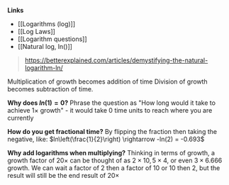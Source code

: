 **Links**
- [[Logarithms (log)]] 
- [[Log Laws]]
- [[Logarithm questions]]
- [[Natural log, ln()]] 

> https://betterexplained.com/articles/demystifying-the-natural-logarithm-ln/

Multiplication of growth becomes addition of time
Division of growth becomes subtraction of time.

**Why does $ln(1) = 0$?**
Phrase the question as "How long would it take to achieve 1$\times$ growth" - it would take $0$ time units to reach where you are currently

**How do you get fractional time?**
By flipping the fraction then taking the negative, like:
$ln\left(\frac{1}{2}\right) \rightarrow -ln(2) = -0.693$

**Why add logarithms when multiplying?**
Thinking in terms of growth, a growth factor of $20\times$ can be thought of as $2 \times 10, 5 \times 4,$ or even $3 \times 6.666$ growth.
We can wait a factor of $2$ then a factor of $10$ or $10$ then $2$, but the result will still be the end result of $20\times$ 
